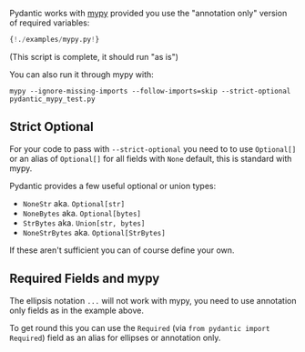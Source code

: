 Pydantic works with [mypy](http://mypy-lang.org/) provided you use the "annotation only" version of
required variables:

```py
{!./examples/mypy.py!}
```

(This script is complete, it should run "as is")

You can also run it through mypy with:

    mypy --ignore-missing-imports --follow-imports=skip --strict-optional pydantic_mypy_test.py

## Strict Optional

For your code to pass with `--strict-optional` you need to to use `Optional[]` or an alias of `Optional[]`
for all fields with `None` default, this is standard with mypy.

Pydantic provides a few useful optional or union types:

* `NoneStr` aka. `Optional[str]`
* `NoneBytes` aka. `Optional[bytes]`
* `StrBytes` aka. `Union[str, bytes]`
* `NoneStrBytes` aka. `Optional[StrBytes]`

If these aren't sufficient you can of course define your own.

## Required Fields and mypy

The ellipsis notation `...` will not work with mypy, you need to use annotation only fields as in the example above.

To get round this you can use the `Required` (via `from pydantic import Required`) field as an alias for
ellipses or annotation only.
